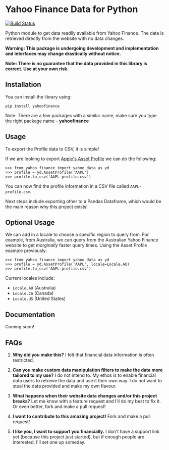 Yahoo Finance Data for Python
=============================

[![Build Status](https://travis-ci.com/mqtran01/python-yahoo-finance.svg?branch=master)](https://travis-ci.com/mqtran01/python-yahoo-finance)

Python module to get data readily available from Yahoo Finance. The data is retrieved directly from the website with no data changes.

**Warning: This package is undergoing development and implementation and interfaces may change drastically without notice.**

**Note: There is no guarantee that the data provided in this library is correct. Use at your own risk.**

Installation
------------

You can install the library using:
``` {.sourceCode .bash}
pip install yahoofinance
```

Note: There are a few packages with a similar name, make sure you type the right package name - **yahoofinance**

Usage
-----

To export the Profile data to CSV, it is simple!

If we are looking to export [Apple's Asset Profile](https://finance.yahoo.com/quote/AAPL/profile) we can do the following:
``` {.sourceCode .python}
>>> from yahoo_finance import yahoo_data as yd
>>> profile = yd.AssetProfile('AAPL')
>>> profile.to_csv('AAPL-profile.csv')
```
You can now find the profile information in a CSV file called `AAPL-profile.csv`.

Next steps include exporting other to a Pandas Dataframe, which would be the main reason why this project exists!

Optional Usage
-------------
We can add in a locale to choose a specific region to query from. For example, from Australia, we can query from the Australian Yahoo Finance website to get *marginally* faster query times. Using the Asset Profile example previously:

``` {.sourceCode .python}
>>> from yahoo_finance import yahoo_data as yd
>>> profile = yd.AssetProfile('AAPL', locale=Locale.AU)
>>> profile.to_csv('AAPL-profile.csv')
```

Current locales include:
- `Locale.AU` (Australia)
- `Locale.CA` (Canada)
- `Locale.US` (United States)


Documentation
-------------
Coming soon!


FAQs
----
1. **Why did you make this?** I felt that financial data information is often restricted.

2. **Can you make custom data manipulation filters to make the data more tailored to my use?** I do not intend to. My ethos is to enable financial data users to retrieve the data and use it their own way. I do not want to steal the data provided and make my own flavour.

3. **What happens when their website data changes and/or this project breaks?** Let me know with a feature request and I'll do my best to fix it. Or even better, fork and make a pull request!

4. **I want to contribute to this amazing project!** Fork and make a pull request!

5. **I like you, I want to support you financially.** I don't have a support link yet (because this project just started), but if enough people are interested, I'll set one up someday.
